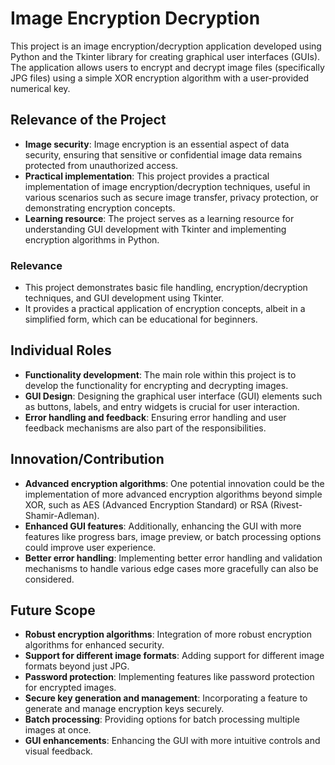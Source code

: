 # Image Encryption Decryption

This project is an image encryption/decryption application developed using Python and the Tkinter library for creating graphical user interfaces (GUIs). The application allows users to encrypt and decrypt image files (specifically JPG files) using a simple XOR encryption algorithm with a user-provided numerical key.

## Relevance of the Project

- **Image security**: Image encryption is an essential aspect of data security, ensuring that sensitive or confidential image data remains protected from unauthorized access.
- **Practical implementation**: This project provides a practical implementation of image encryption/decryption techniques, useful in various scenarios such as secure image transfer, privacy protection, or demonstrating encryption concepts.
- **Learning resource**: The project serves as a learning resource for understanding GUI development with Tkinter and implementing encryption algorithms in Python.

### Relevance

- This project demonstrates basic file handling, encryption/decryption techniques, and GUI development using Tkinter.
- It provides a practical application of encryption concepts, albeit in a simplified form, which can be educational for beginners.

## Individual Roles

- **Functionality development**: The main role within this project is to develop the functionality for encrypting and decrypting images.
- **GUI Design**: Designing the graphical user interface (GUI) elements such as buttons, labels, and entry widgets is crucial for user interaction.
- **Error handling and feedback**: Ensuring error handling and user feedback mechanisms are also part of the responsibilities.

## Innovation/Contribution

- **Advanced encryption algorithms**: One potential innovation could be the implementation of more advanced encryption algorithms beyond simple XOR, such as AES (Advanced Encryption Standard) or RSA (Rivest-Shamir-Adleman).
- **Enhanced GUI features**: Additionally, enhancing the GUI with more features like progress bars, image preview, or batch processing options could improve user experience.
- **Better error handling**: Implementing better error handling and validation mechanisms to handle various edge cases more gracefully can also be considered.

## Future Scope

- **Robust encryption algorithms**: Integration of more robust encryption algorithms for enhanced security.
- **Support for different image formats**: Adding support for different image formats beyond just JPG.
- **Password protection**: Implementing features like password protection for encrypted images.
- **Secure key generation and management**: Incorporating a feature to generate and manage encryption keys securely.
- **Batch processing**: Providing options for batch processing multiple images at once.
- **GUI enhancements**: Enhancing the GUI with more intuitive controls and visual feedback.

<!-- Your hidden text goes here -->

